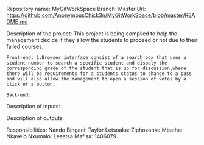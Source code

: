 
Repository name: MyGitWorkSpace
Branch: Master
Url: https://github.com/AnonymousChick3n/MyGitWorkSpace/blob/master/README.md


Description of the project: This project is being compiled to help the management decide if they allow  the students to proceed or not due to their failed courses.

	Front-end: 1.Browser interface consist of a search box that uses a student number to search a specific student and dispaly the corresponding grade of the student that is up for discussion,where there will be requirements for a students status to change to a pass and will also allow the management to open a session of votes by a click of a button.  

	Back-end:

Description of inputs:

Description of outputs:

Responsibilities:
	Nando Bingani: 
	Taylor Letsoaka:
	Ziphozonke Mbatha:
	Nkavelo Nxumalo:
	Lesetsa Mafisa: 1406079



